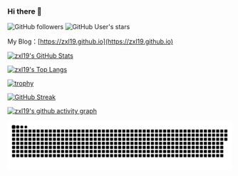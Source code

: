 ### Hi there 👋

![GitHub followers](https://img.shields.io/github/followers/zxl19?style=social) ![GitHub User's stars](https://img.shields.io/github/stars/zxl19?style=social)

My Blog：[https://zxl19.github.io](https://zxl19.github.io)

[![zxl19's GitHub Stats](https://github-readme-stats.vercel.app/api?username=zxl19&count_private=true&show_icons=true&theme=prussian)](https://github.com/anuraghazra/github-readme-stats)

[![zxl19's Top Langs](https://github-readme-stats.vercel.app/api/top-langs/?username=zxl19&langs_count=6&layout=compact&theme=prussian)](https://github.com/anuraghazra/github-readme-stats)

[![trophy](https://github-profile-trophy.vercel.app/?username=zxl19&column=4&theme=algolia&margin-w=20&margin-h=20)](https://github.com/ryo-ma/github-profile-trophy)

[![GitHub Streak](https://github-readme-streak-stats.herokuapp.com?user=zxl19&theme=prussian)](https://git.io/streak-stats)

[![zxl19's github activity graph](https://activity-graph.herokuapp.com/graph?username=zxl19&theme=react-dark)](https://github.com/ashutosh00710/github-readme-activity-graph)

![github-contribution-grid-snake](./github-contribution-grid-snake.svg)

<!--
**zxl19/zxl19** is a ✨ _special_ ✨ repository because its `README.md` (this file) appears on your GitHub profile.

Here are some ideas to get you started:

- 🔭 I’m currently working on ...
- 🌱 I’m currently learning ...
- 👯 I’m looking to collaborate on ...
- 🤔 I’m looking for help with ...
- 💬 Ask me about ...
- 📫 How to reach me: ...
- 😄 Pronouns: ...
- ⚡ Fun fact: ...
-->
